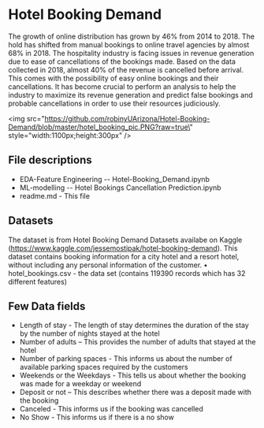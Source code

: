 # Hotel Booking Demand
The growth of online distribution has grown by 46% from 2014 to 2018. The hold has shifted from manual bookings to online travel agencies by almost 68% in 2018. The hospitality industry is facing issues in revenue generation due to ease of cancellations of the bookings made. Based on the data collected in 2018, almost 40% of the revenue is cancelled before arrival. This comes with the possibility of easy online bookings and their cancellations. It has become crucial to perform an analysis to help the industry to maximize its revenue generation and predict false bookings and probable cancellations in order to use their resources judiciously.

<img src=\"https://github.com/robinyUArizona/Hotel-Booking-Demand/blob/master/hotel_booking_pic.PNG?raw=true\" style=\"width:1100px;height:300px\" />

## File descriptions
- EDA-Feature Engineering -- Hotel-Booking_Demand.ipynb  <br/>
- ML-modelling -- Hotel Bookings Cancellation Prediction.ipynb   <br/>
- readme.md - This file <br/>


## Datasets
The dataset is from Hotel Booking Demand Datasets availabe on Kaggle (https://www.kaggle.com/jessemostipak/hotel-booking-demand). This dataset contains booking information for a city hotel and a resort hotel, without including any personal information of the customer. 
• hotel_bookings.csv - the data set (contains 119390 records which has 32 different features) 


## Few Data fields
- Length of stay - The length of stay determines the duration of the stay by the number of nights stayed at the hotel <br>
- Number of adults – This provides the number of adults that stayed at the hotel <br>
- Number of parking spaces - This informs us about the number of available parking spaces required by the customers <br>
- Weekends or the Weekdays - This tells us about whether the booking was made for a weekday or weekend <br>
- Deposit or not – This describes whether there was a deposit made with the booking <br>
- Canceled - This informs us if the booking was cancelled <br>
- No Show - This informs us if there is a no show


